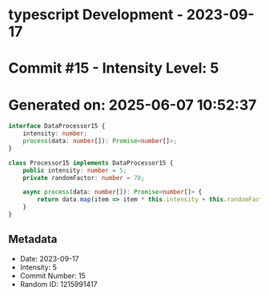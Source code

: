 ﻿# typescript Development - 2023-09-17
# Commit #15 - Intensity Level: 5
# Generated on: 2025-06-07 10:52:37
```typescript
interface DataProcessor15 {
    intensity: number;
    process(data: number[]): Promise<number[]>;
}

class Processor15 implements DataProcessor15 {
    public intensity: number = 5;
    private randomFactor: number = 78;

    async process(data: number[]): Promise<number[]> {
        return data.map(item => item * this.intensity + this.randomFactor);
    }
}
```
## Metadata
- Date: 2023-09-17
- Intensity: 5
- Commit Number: 15
- Random ID: 1215991417
